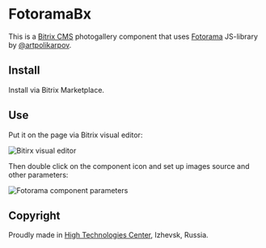 # FotoramaBx

This is a [Bitrix CMS](http://1c-bitrix.ru) photogallery component that uses 
[Fotorama](http://fotorama.io) JS-library by [@artpolikarpov](https://github.com/artpolikarpov).

## Install
Install via Bitrix Marketplace.

## Use
Put it on the page via Bitrix visual editor:

![Bitirx visual editor](http://f.cl.ly/items/0h0g3Q1S1o253a1p451f/%D0%A1%D0%BD%D0%B8%D0%BC%D0%BE%D0%BA%20%D1%8D%D0%BA%D1%80%D0%B0%D0%BD%D0%B0%202013-11-03%20%D0%B2%2012.27.00.png)

Then double click on the component icon and set up images source and other parameters:

![Fotorama component parameters](http://f.cl.ly/items/3f3R2d1N3V352Q1Y3z2G/%D0%A1%D0%BD%D0%B8%D0%BC%D0%BE%D0%BA%20%D1%8D%D0%BA%D1%80%D0%B0%D0%BD%D0%B0%202013-11-03%20%D0%B2%2012.30.00.png)

## Copyright
Proudly made in [High Technologies Center](http://htc-cs.ru), Izhevsk, Russia.